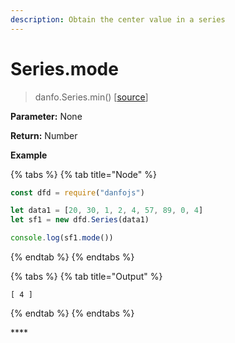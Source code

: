 ```yaml
---
description: Obtain the center value in a series
---
```


# Series.mode

> danfo.Series.min\(\)     \[[source](https://github.com/opensource9ja/danfojs/blob/master/danfojs/src/core/series.js#L303)\]

**Parameter:** None

**Return:** Number

**Example**

{% tabs %}
{% tab title="Node" %}
```javascript
const dfd = require("danfojs")

let data1 = [20, 30, 1, 2, 4, 57, 89, 0, 4]
let sf1 = new dfd.Series(data1)

console.log(sf1.mode())
```
{% endtab %}
{% endtabs %}

{% tabs %}
{% tab title="Output" %}
```text
[ 4 ]
```
{% endtab %}
{% endtabs %}

\*\*\*\*

